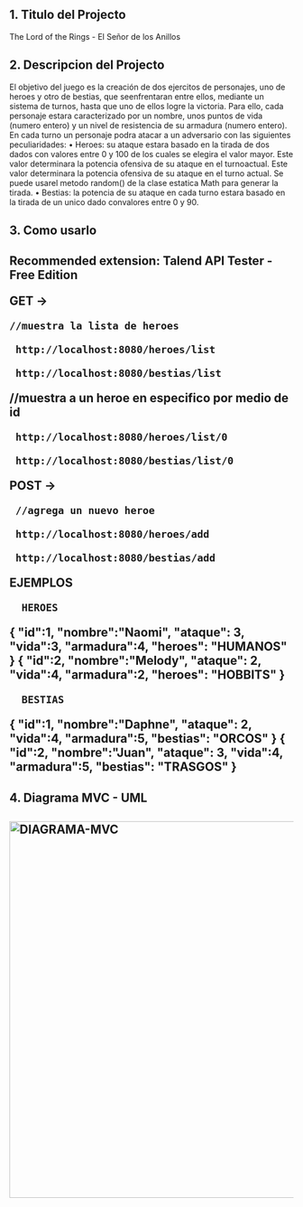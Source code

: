 <h2>1. Titulo del Projecto</h2>

The Lord of the Rings - El Señor de los Anillos

<h2>2. Descripcion del Projecto</h2>
El objetivo del juego es la creación de dos ejercitos de personajes, uno de heroes y otro de bestias, que
seenfrentaran entre ellos, mediante un sistema de turnos, hasta que uno de ellos logre la victoria. Para
ello, cada personaje estara caracterizado por un nombre, unos puntos de vida (numero entero) y un nivel
de resistencia de su armadura (numero entero). En cada turno un personaje podra atacar a un adversario
con las siguientes peculiaridades:
• Heroes: su ataque estara basado en la tirada de dos dados con valores entre 0 y 100 de los cuales
se elegira el valor mayor. Este valor determinara la potencia ofensiva de su ataque en el
turnoactual. Este valor determinara la potencia ofensiva de su ataque en el turno actual. Se puede
usarel metodo random() de la clase estatica Math para generar la tirada.
• Bestias: la potencia de su ataque en cada turno estara basado en la tirada de un unico dado
convalores entre 0 y 90.

<h2>3. Como usarlo<h2>
<p>Recommended extension: Talend API Tester - Free Edition</p>

GET -> 
      
    //muestra la lista de heroes
       
     http://localhost:8080/heroes/list 
      
     http://localhost:8080/bestias/list 
       
   //muestra a un heroe en especifico por medio de id
       
     http://localhost:8080/heroes/list/0
     
     http://localhost:8080/bestias/list/0
       
POST -> 
      
     //agrega un nuevo heroe
       
     http://localhost:8080/heroes/add
     
     http://localhost:8080/bestias/add
  

EJEMPLOS
      
      HEROES
      
  {
  "id":1,
  "nombre":"Naomi",
  "ataque": 3,
  "vida":3,
  "armadura":4,
  "heroes": "HUMANOS"
}
        {
  "id":2,
  "nombre":"Melody",
  "ataque": 2,
  "vida":4,
  "armadura":2,
  "heroes": "HOBBITS"
}
      
      BESTIAS
      
{
  "id":1,
  "nombre":"Daphne",
  "ataque": 2,
  "vida":4,
  "armadura":5,
  "bestias": "ORCOS" 
 }
 { "id":2, 
    "nombre":"Juan", 
    "ataque": 3, 
     "vida":4, 
     "armadura":5, 
     "bestias": "TRASGOS" }


<h2>4. Diagrama MVC - UML <h2>

<img width="667" alt="DIAGRAMA-MVC" src="https://user-images.githubusercontent.com/9613461/205744340-135c2be7-7e9f-406b-b639-19b6f7a092e4.PNG">
